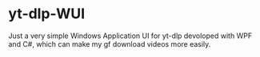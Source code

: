 # yt-dlp-WUI
Just a very simple Windows Application UI for yt-dlp devoloped with WPF and C#, which can make my gf download videos more easily.